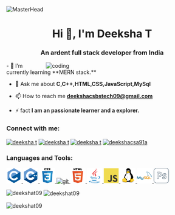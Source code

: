![MasterHead](https://www.google.com/url?sa=i&url=https%3A%2F%2Fwww.gbu-presnenskij.ru%2F%3Fq%3Dgif-animation-%25C2%25B7-github-topics-%25C2%25B7-github-dd-PQXGEkcb&psig=AOvVaw0zohSa7P1MRxHtdL34Lrxd&ust=1712066874175000&source=images&cd=vfe&opi=89978449&ved=0CBEQjRxqFwoTCNCwiaaYoYUDFQAAAAAdAAAAABA2)
<h1 align="center">Hi 👋, I'm Deeksha T</h1>
<h3 align="center">An ardent full stack developer from India</h3>
<img align="right" alt="coding" width="400" src="https://cdn.dribbble.com/users/4055494/screenshots/15215756/media/d2b66c4ca0192aa26d103448b3d1518b.gif">
- 🌱 I’m currently learning **MERN stack.**

- 💬 Ask me about **C,C++,HTML,CSS,JavaScript,MySql**

- 📫 How to reach me **deekshacsbstech09@gmail.com**

- ⚡ fact **I am an passionate learner and a explorer.**

<h3 align="left">Connect with me:</h3>
<p align="left">
<a href="https://linkedin.com/in/deeksha t" target="blank"><img align="center" src="https://raw.githubusercontent.com/rahuldkjain/github-profile-readme-generator/master/src/images/icons/Social/linked-in-alt.svg" alt="deeksha t" height="30" width="40" /></a>
<a href="https://www.hackerrank.com/deeksha t" target="blank"><img align="center" src="https://raw.githubusercontent.com/rahuldkjain/github-profile-readme-generator/master/src/images/icons/Social/hackerrank.svg" alt="deeksha t" height="30" width="40" /></a>
<a href="https://www.leetcode.com/deeksha t" target="blank"><img align="center" src="https://raw.githubusercontent.com/rahuldkjain/github-profile-readme-generator/master/src/images/icons/Social/leet-code.svg" alt="deeksha t" height="30" width="40" /></a>
<a href="https://auth.geeksforgeeks.org/user/deekshacsa91a" target="blank"><img align="center" src="https://raw.githubusercontent.com/rahuldkjain/github-profile-readme-generator/master/src/images/icons/Social/geeks-for-geeks.svg" alt="deekshacsa91a" height="30" width="40" /></a>
</p>

<h3 align="left">Languages and Tools:</h3>
<p align="left"> <a href="https://www.cprogramming.com/" target="_blank" rel="noreferrer"> <img src="https://raw.githubusercontent.com/devicons/devicon/master/icons/c/c-original.svg" alt="c" width="40" height="40"/> </a> <a href="https://www.w3schools.com/cpp/" target="_blank" rel="noreferrer"> <img src="https://raw.githubusercontent.com/devicons/devicon/master/icons/cplusplus/cplusplus-original.svg" alt="cplusplus" width="40" height="40"/> </a> <a href="https://www.w3schools.com/css/" target="_blank" rel="noreferrer"> <img src="https://raw.githubusercontent.com/devicons/devicon/master/icons/css3/css3-original-wordmark.svg" alt="css3" width="40" height="40"/> </a> <a href="https://git-scm.com/" target="_blank" rel="noreferrer"> <img src="https://www.vectorlogo.zone/logos/git-scm/git-scm-icon.svg" alt="git" width="40" height="40"/> </a> <a href="https://www.w3.org/html/" target="_blank" rel="noreferrer"> <img src="https://raw.githubusercontent.com/devicons/devicon/master/icons/html5/html5-original-wordmark.svg" alt="html5" width="40" height="40"/> </a> <a href="https://www.java.com" target="_blank" rel="noreferrer"> <img src="https://raw.githubusercontent.com/devicons/devicon/master/icons/java/java-original.svg" alt="java" width="40" height="40"/> </a> <a href="https://developer.mozilla.org/en-US/docs/Web/JavaScript" target="_blank" rel="noreferrer"> <img src="https://raw.githubusercontent.com/devicons/devicon/master/icons/javascript/javascript-original.svg" alt="javascript" width="40" height="40"/> </a> <a href="https://www.linux.org/" target="_blank" rel="noreferrer"> <img src="https://raw.githubusercontent.com/devicons/devicon/master/icons/linux/linux-original.svg" alt="linux" width="40" height="40"/> </a> <a href="https://www.mysql.com/" target="_blank" rel="noreferrer"> <img src="https://raw.githubusercontent.com/devicons/devicon/master/icons/mysql/mysql-original-wordmark.svg" alt="mysql" width="40" height="40"/> </a> <a href="https://www.photoshop.com/en" target="_blank" rel="noreferrer"> <img src="https://raw.githubusercontent.com/devicons/devicon/master/icons/photoshop/photoshop-line.svg" alt="photoshop" width="40" height="40"/> </a> </p>

<p><img align="left" src="https://github-readme-stats.vercel.app/api/top-langs?username=deekshat09&show_icons=true&locale=en&layout=compact" alt="deekshat09" /></p>

<p>&nbsp;<img align="center" src="https://github-readme-stats.vercel.app/api?username=deekshat09&show_icons=true&locale=en" alt="deekshat09" /></p>

<p><img align="center" src="https://github-readme-streak-stats.herokuapp.com/?user=deekshat09&" alt="deekshat09" /></p>
